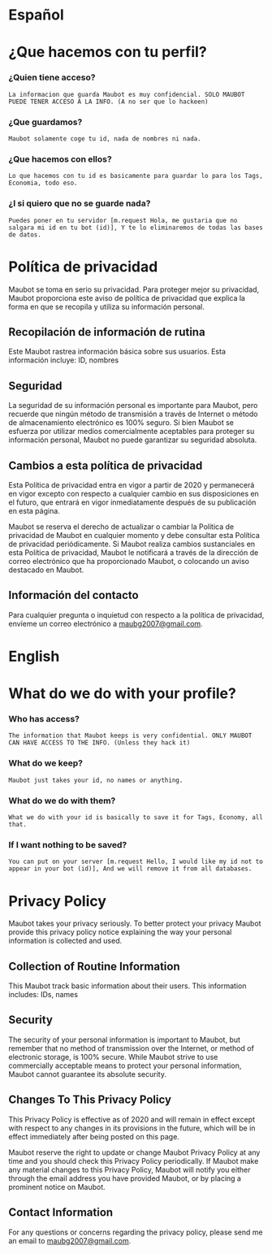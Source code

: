 # Español

# ¿Que hacemos con tu perfil?
### ¿Quien tiene acceso?
    La informacion que guarda Maubot es muy confidencial. SOLO MAUBOT PUEDE TENER ACCESO A LA INFO. (A no ser que lo hackeen)
### ¿Que guardamos?
    Maubot solamente coge tu id, nada de nombres ni nada.
### ¿Que hacemos con ellos?
    Lo que hacemos con tu id es basicamente para guardar lo para los Tags, Economia, todo eso.
###  ¿I si quiero que no se guarde nada?
    Puedes poner en tu servidor [m.request Hola, me gustaria que no salgara mi id en tu bot (id)], Y te lo eliminaremos de todas las bases de datos.
# Política de privacidad

Maubot se toma en serio su privacidad. Para proteger mejor su privacidad, Maubot proporciona este aviso de política de privacidad que explica la forma en que se recopila y utiliza su información personal.


## Recopilación de información de rutina

Este Maubot rastrea información básica sobre sus usuarios. Esta información incluye: ID, nombres

## Seguridad

La seguridad de su información personal es importante para Maubot, pero recuerde que ningún método de transmisión a través de Internet o método de almacenamiento electrónico es 100% seguro. Si bien Maubot se esfuerza por utilizar medios comercialmente aceptables para proteger su información personal, Maubot no puede garantizar su seguridad absoluta.


## Cambios a esta política de privacidad

Esta Política de privacidad entra en vigor a partir de 2020 y permanecerá en vigor excepto con respecto a cualquier cambio en sus disposiciones en el futuro, que entrará en vigor inmediatamente después de su publicación en esta página.

Maubot se reserva el derecho de actualizar o cambiar la Política de privacidad de Maubot en cualquier momento y debe consultar esta Política de privacidad periódicamente. Si Maubot realiza cambios sustanciales en esta Política de privacidad, Maubot le notificará a través de la dirección de correo electrónico que ha proporcionado Maubot, o colocando un aviso destacado en Maubot.


## Información del contacto

Para cualquier pregunta o inquietud con respecto a la política de privacidad, envíeme un correo electrónico a maubg2007@gmail.com.

# English

# What do we do with your profile?
### Who has access?
    The information that Maubot keeps is very confidential. ONLY MAUBOT CAN HAVE ACCESS TO THE INFO. (Unless they hack it)
### What do we keep?
    Maubot just takes your id, no names or anything.
### What do we do with them?
    What we do with your id is basically to save it for Tags, Economy, all that.
### If I want nothing to be saved?
    You can put on your server [m.request Hello, I would like my id not to appear in your bot (id)], And we will remove it from all databases.

# Privacy Policy

Maubot takes your privacy seriously. To better protect your privacy Maubot provide this privacy policy notice explaining the way your personal information is collected and used.


## Collection of Routine Information

This Maubot track basic information about their users. This information includes: IDs, names

## Security

The security of your personal information is important to Maubot, but remember that no method of transmission over the Internet, or method of electronic storage, is 100% secure. While Maubot strive to use commercially acceptable means to protect your personal information, Maubot cannot guarantee its absolute security.


## Changes To This Privacy Policy

This Privacy Policy is effective as of 2020 and will remain in effect except with respect to any changes in its provisions in the future, which will be in effect immediately after being posted on this page.

Maubot reserve the right to update or change Maubot Privacy Policy at any time and you should check this Privacy Policy periodically. If Maubot make any material changes to this Privacy Policy, Maubot will notify you either through the email address you have provided Maubot, or by placing a prominent notice on Maubot.


## Contact Information

For any questions or concerns regarding the privacy policy, please send me an email to maubg2007@gmail.com.
